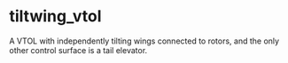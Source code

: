 # tiltwing_vtol
A VTOL with independently tilting wings connected to rotors, and the only other control surface is a tail elevator.
